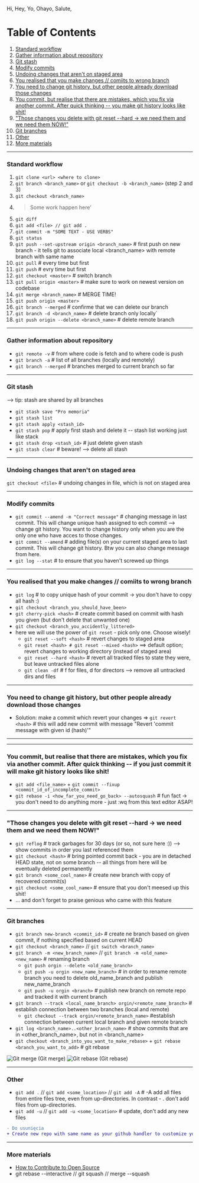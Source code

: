 Hi, Hey, Yo, Ohayo, Salute, 

# Table of Contents
1. [Standard workflow](https://github.com/blazejdobek/Hi_git/blob/master/README.md#standard-workflow)
2. [Gather information about repository](https://github.com/blazejdobek/Hi_git/blob/master/README.md#gather-information-about-repository)
3. [Git stash](https://github.com/blazejdobek/Hi_git/blob/master/README.md#git-stash)
4. [Modify commits](https://github.com/blazejdobek/Hi_git/blob/master/README.md#modify-commits)
5. [Undoing changes that aren't on staged area](https://github.com/blazejdobek/Hi_git/blob/master/README.md#undoing-changes-that-arent-on-staged-area)
6. [You realised that you make changes // comiits to wrong branch](https://github.com/blazejdobek/Hi_git/blob/master/README.md#you-realised-that-you-make-changes--comiits-to-wrong-branch)
7. [You need to change git history, but other people already download those changes](https://github.com/blazejdobek/Hi_git/blob/master/README.md#you-need-to-change-git-history-but-other-people-already-download-those-changes)
8. [You commit, but realise that there are mistakes, which you fix via another commit. After quick thinking -- you make git history looks like shit!](https://github.com/blazejdobek/Hi_git#you-commit-but-realise-that-there-are-mistakes-which-you-fix-via-another-commit-after-quick-thinking----if-you-just-commit-it-will-make-git-history-looks-like-shit)
9. ["Those changes you delete with git reset --hard -> we need them and we need them NOW!"](https://github.com/blazejdobek/Hi_git/blob/master/README.md#those-changes-you-delete-with-git-reset---hard---we-need-them-and-we-need-them-now)
10. [Git branches](https://github.com/blazejdobek/Hi_git/blob/master/README.md#git-branches)
11. [Other](https://github.com/blazejdobek/Hi_git/blob/master/README.md#other)
12. [More materials](https://github.com/blazejdobek/Hi_git#more-materials)
------------------------------------------------------------------------------------

### Standard workflow
1) `git clone <url> <where to clone>`
2) `git branch <branch_name>` or `git checkout -b <branch_name>` (step 2 and 3)
3) `git checkout <branch_name>` 
4) > Some work happen here'
5) `git diff`
6) `git add <file> // git add .`
7) `git commit -m "SOME TEXT - USE VERBS"`
8) `git status`
9) `git push --set-upstream origin <branch_name>` # first push on new branch - it tells git to associate local <branch_name> with remote branch with same name
10) `git pull` # every time but first
11) `git push` # evry time but first
12) `git checkout <master>` # switch branch
13) `git pull origin <master>` # make sure to work on newest version on codebase
14) `git merge <branch_name>` # MERGE TIME!
15) `git push origin <master>`
16) `git branch --merged` # confirme that we can delete our branch
17) `git branch -d <branch_name>` # delete branch only locally`
18) `git push origin --delete <branch_name>` # delete remote branch 

------------------------------------------------------------------------------------

### Gather information about repository
* `git remote -v` # from where code is fetch and to where code is push
* `git branch -a` # list of all branches (locally and remotely)
* `git branch --merged` # branches merged to current branch so far

------------------------------------------------------------------------------------

### Git stash
--> tip: stash are shared by all branches
* `git stash save "Pro memoria"`
* `git stash list`
* `git stash apply <stash_id>`
* `git stash pop` # apply first stash and delete it -- stash list working just like stack
* `git stash drop <stash_id>` # just delete given stash
* `git stash clear` # beware! --> delete all stash

------------------------------------------------------------------------------------

### Undoing changes that aren't on staged area
`git checkout <file>` # undoing changes in file, which is not on staged area

------------------------------------------------------------------------------------

### Modify commits
* `git commit --amend -m "Correct message"` # changing message in last commit. This will change unique hash assigned to ech commit --> change git history. You want to change history only when you are the only one who have acces to those changes. 
* `git commit --amend` # adding file(s) on your current staged area to last commit. This will change git history. Btw you can also change message from here.
* `git log --stat` # to ensure that you haven't screwed up things

------------------------------------------------------------------------------------

### You realised that you make changes // comiits to wrong branch
* `git log` # to copy unique hash of your commit -> you don't have to copy all hash :)
* `git checkout <branch_you_should_have_been>`
* `git cherry-pick <hash>` # create commit based on commit with hash you given (but don't delete that unwanted one)
* `git checkout <branch_you_accidently_littered>`
* here we will use the power of `git reset` - pick only one. Choose wisely!
	* `git reset --soft <hash>` # revert changes to staged area
	* `git reset <hash> # git reset --mixed <hash>` ==> default option; revert changes to working directory (instead of staged area)
	* `git reset --hard <hash>` # revert all tracked files to state they were, but leave untracked files alone
	* `git clean -df` # f for files, d for directors --> remove all untracked dirs and files


------------------------------------------------------------------------------------

### You need to change git history, but other people already download those changes
* Solution: make a commit which revert your changes => `git revert <hash>` # this will add new commit with message "Revert 'commit message with given id (hash)'"

------------------------------------------------------------------------------------

------------------------------------------------------------------------------------

### You commit, but realise that there are mistakes, which you fix via another commit. After quick thinking -- if you just commit it will make git history looks like shit!
* `git add <file_name>` + `git commit --fixup <commit_id_of_incomplete_commit>`
* `git rebase -i <how_far_you_need_go_back> --autosquash` # fun fact -> you don't need to do anything more - just :wq from this text editor ASAP!

------------------------------------------------------------------------------------

### "Those changes you delete with git reset --hard -> we need them and we need them NOW!"
* `git reflog` # track garbages for 30 days (or so, not sure here :)) --> show commits in order you last referenced them
* `git checkout <hash>` # bring pointed commit back - you are in detached HEAD state, not on some branch -- all things from here will be eventually deleted permanently
* `git branch <some_cool_name>` # create new branch with copy of recovered commit(s)
* `git checkout <some_cool_name>` # ensure that you don't meesed up this shit!
* ... and don't forget to praise genious who came with this feature

------------------------------------------------------------------------------------

### Git branches
* `git branch new-branch <commit_id>` # create ne branch based on given commit, if nothing specified based on current HEAD
* `git checkout <branch_name>` // `git switch <branch_name>`
* `git branch -m <new_branch_name>` // `git branch -m <old_name> <new_name>` # renaming branch
	* `git push orgin --delete <old_name_branch>`
	* `git push -u orgin <new_name_branch>` # in order to rename remote branch you need to delete old_name_branch and publish new_name_branch
	* `git push -u orgin <branch>` # publish new branch on remote repo and tracked it with current branch 
* `git branch --track <local_name_branch> orgin/<remote_name_branch>` # establish connection between two branches (local and remote)
	* `git checkout --track orgin/<remote_branch_name>` #establish connection between current local branch and given remote branch
* `git log <branch_name>..<other_branch_name>` # show commits that are in <other_branch_name>, but not in <branch_name>
* `git checkout <branch_into_you_want_to_make_rebase>` + `git rebase <branch_you_want_to_add>` # git rebase

<img src="https://i.ibb.co/Qv4PyS3/Screenshot-2021-07-13-at-21-30-06.png" alt="Git merge" border="0" /> 	(Git merge)
<img src="https://i.ibb.co/12BcptS/Screenshot-2021-07-13-at-21-30-18.png" alt="Git rebase" border="0" />	(Git rebase)

------------------------------------------------------------------------------------

### Other
* `git add .` // `git add <some_location>` // `git add -A` # -A add all files from entire files tree, even from up-directories. In contrast - . don't add files from up-directories.
* `git add -u` // `git add -u <some_location>` # update, don't add any new files

``` diff
- Do usunięcia
+ Create new repo with same name as your github handler to customize your profile
```

------------------------------------------------------------------------------------

### More materials
* [How to Contribute to Open Source](https://github.com/freeCodeCamp/how-to-contribute-to-open-source)
* git rebase --interactive // git squash // merge --squash
